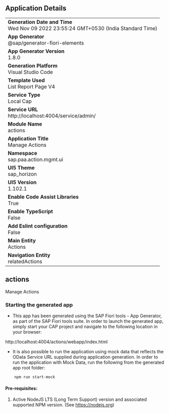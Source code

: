 ## Application Details
|               |
| ------------- |
|**Generation Date and Time**<br>Wed Nov 09 2022 23:55:24 GMT+0530 (India Standard Time)|
|**App Generator**<br>@sap/generator-fiori-elements|
|**App Generator Version**<br>1.8.0|
|**Generation Platform**<br>Visual Studio Code|
|**Template Used**<br>List Report Page V4|
|**Service Type**<br>Local Cap|
|**Service URL**<br>http://localhost:4004/service/admin/
|**Module Name**<br>actions|
|**Application Title**<br>Manage Actions|
|**Namespace**<br>sap.paa.action.mgmt.ui|
|**UI5 Theme**<br>sap_horizon|
|**UI5 Version**<br>1.102.1|
|**Enable Code Assist Libraries**<br>True|
|**Enable TypeScript**<br>False|
|**Add Eslint configuration**<br>False|
|**Main Entity**<br>Actions|
|**Navigation Entity**<br>relatedActions|

## actions

Manage Actions

### Starting the generated app

-   This app has been generated using the SAP Fiori tools - App Generator, as part of the SAP Fiori tools suite.  In order to launch the generated app, simply start your CAP project and navigate to the following location in your browser:

http://localhost:4004/actions/webapp/index.html

- It is also possible to run the application using mock data that reflects the OData Service URL supplied during application generation.  In order to run the application with Mock Data, run the following from the generated app root folder:

```
    npm run start-mock
```

#### Pre-requisites:

1. Active NodeJS LTS (Long Term Support) version and associated supported NPM version.  (See https://nodejs.org)


